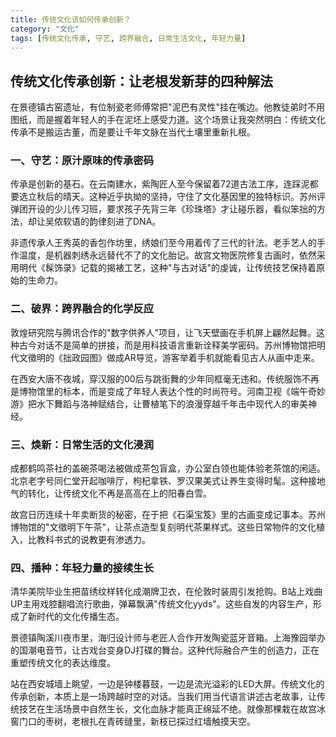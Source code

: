 ```yaml
---
title: 传统文化该如何传承创新？
category: "文化"
tags: [传统文化传承, 守艺, 跨界融合, 日常生活文化, 年轻力量]
---
```

##  传统文化传承创新：让老根发新芽的四种解法
 
 在景德镇古窑遗址，有位制瓷老师傅常把"泥巴有灵性"挂在嘴边。他教徒弟时不用图纸，而是握着年轻人的手在泥坯上感受力道。这个场景让我突然明白：传统文化传承不是搬运古董，而是要让千年文脉在当代土壤里重新扎根。
 
### 一、守艺：原汁原味的传承密码
 传承是创新的基石。在云南建水，紫陶匠人至今保留着72道古法工序，连踩泥都要选立秋后的晴天。这种近乎执拗的坚持，守住了文化基因里的独特标识。苏州评弹团开设的少儿传习班，要求孩子先背三年《珍珠塔》才让碰乐器，看似笨拙的方法，却让吴侬软语的韵律刻进了DNA。
 
 非遗传承人王秀英的香包作坊里，绣娘们至今用着传了三代的针法。老手艺人的手作温度，是机器刺绣永远替代不了的文化胎记。故宫文物医院修复古画时，依然采用明代《髹饰录》记载的揭裱工艺，这种"与古对话"的虔诚，让传统技艺保持着原始的生命力。
 
### 二、破界：跨界融合的化学反应
 敦煌研究院与腾讯合作的"数字供养人"项目，让飞天壁画在手机屏上翩然起舞。这种古今对话不是简单的拼接，而是用科技语言重新诠释美学密码。苏州博物馆把明代文徵明的《拙政园图》做成AR导览，游客举着手机就能看见古人从画中走来。
 
 在西安大唐不夜城，穿汉服的00后与跳街舞的少年同框毫无违和。传统服饰不再是博物馆里的标本，而是变成了年轻人表达个性的时尚符号。河南卫视《端午奇妙游》把水下舞蹈与洛神赋结合，让曹植笔下的浪漫穿越千年击中现代人的审美神经。
 
### 三、焕新：日常生活的文化浸润
 成都鹤鸣茶社的盖碗茶喝法被做成茶包盲盒，办公室白领也能体验老茶馆的闲适。北京老字号同仁堂开起咖啡厅，枸杞拿铁、罗汉果美式让养生变得时髦。这种接地气的转化，让传统文化不再是高高在上的阳春白雪。
 
 故宫日历连续十年卖断货的秘密，在于把《石渠宝笈》里的古画变成记事本。苏州博物馆的"文徵明下午茶"，让茶点造型复刻明代茶果样式。这些日常物件的文化植入，比教科书式的说教更有渗透力。
 
### 四、播种：年轻力量的接续生长
 清华美院毕业生把苗绣纹样转化成潮牌卫衣，在伦敦时装周引发抢购。B站上戏曲UP主用戏腔翻唱流行歌曲，弹幕飘满"传统文化yyds"。这些自发的内容生产，形成了新时代的文化传播生态。
 
 景德镇陶溪川夜市里，海归设计师与老匠人合作开发陶瓷蓝牙音箱。上海豫园举办的国潮电音节，让古戏台变身DJ打碟的舞台。这种代际融合产生的创造力，正在重塑传统文化的表达维度。
 
 站在西安城墙上眺望，一边是钟楼暮鼓，一边是流光溢彩的LED大屏。传统文化的传承创新，本质上是一场跨越时空的对话。当我们用当代语言讲述古老故事，让传统技艺在生活场景中自然生长，文化血脉才能真正绵延不绝。就像那棵栽在故宫冰窖门口的枣树，老根扎在青砖缝里，新枝已探过红墙触摸天空。